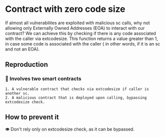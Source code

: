 # Contract with zero code size

If almost all vulnerabilites are exploited with malicious sc calls, why not allowing only Externally Owned Addresses (EOA) to interact with our contract? We can achieve this by checking if there is any code associated with the caller via extcodesize. This function returns a value greater than 1, in case some code is associated with the caller ( in other words, if it is an sc and not an EOA).

## Reproduction

### 📜 Involves two smart contracts

    1. A vulnerable contract that checks via extcodesize if caller is another sc.
    2. A malicious contract that is deployed upon calling, bypassing extcodesize check.

## How to prevent it

👁️ Don't rely only on extcodesize check, as it can be bypassed.
